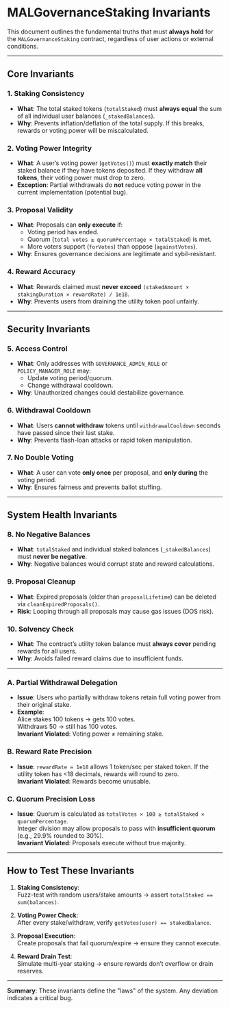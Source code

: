 # MALGovernanceStaking Invariants

This document outlines the fundamental truths that must **always hold** for the `MALGovernanceStaking` contract, regardless of user actions or external conditions.

---

## Core Invariants

### 1. **Staking Consistency**
- **What**: The total staked tokens (`totalStaked`) must **always equal** the sum of all individual user balances (`_stakedBalances`).
- **Why**: Prevents inflation/deflation of the total supply. If this breaks, rewards or voting power will be miscalculated.

### 2. **Voting Power Integrity**
- **What**: A user’s voting power (`getVotes()`) must **exactly match** their staked balance if they have tokens deposited. If they withdraw **all tokens**, their voting power must drop to zero.
- **Exception**: Partial withdrawals do **not** reduce voting power in the current implementation (potential bug).

### 3. **Proposal Validity**
- **What**: Proposals can **only execute** if:
  - Voting period has ended.
  - Quorum (`total votes ≥ quorumPercentage × totalStaked`) is met.
  - More voters support (`forVotes`) than oppose (`againstVotes`).
- **Why**: Ensures governance decisions are legitimate and sybil-resistant.

### 4. **Reward Accuracy**
- **What**: Rewards claimed must **never exceed** `(stakedAmount × stakingDuration × rewardRate) / 1e18`.
- **Why**: Prevents users from draining the utility token pool unfairly.

---

## Security Invariants

### 5. **Access Control**
- **What**: Only addresses with `GOVERNANCE_ADMIN_ROLE` or `POLICY_MANAGER_ROLE` may:
  - Update voting period/quorum.
  - Change withdrawal cooldown.
- **Why**: Unauthorized changes could destabilize governance.

### 6. **Withdrawal Cooldown**
- **What**: Users **cannot withdraw** tokens until `withdrawalCooldown` seconds have passed since their last stake.
- **Why**: Prevents flash-loan attacks or rapid token manipulation.

### 7. **No Double Voting**
- **What**: A user can vote **only once** per proposal, and **only during** the voting period.
- **Why**: Ensures fairness and prevents ballot stuffing.

---

## System Health Invariants

### 8. **No Negative Balances**
- **What**: `totalStaked` and individual staked balances (`_stakedBalances`) must **never be negative**.
- **Why**: Negative balances would corrupt state and reward calculations.

### 9. **Proposal Cleanup**
- **What**: Expired proposals (older than `proposalLifetime`) can be deleted via `cleanExpiredProposals()`.
- **Risk**: Looping through all proposals may cause gas issues (DOS risk).

### 10. **Solvency Check**
- **What**: The contract’s utility token balance must **always cover** pending rewards for all users.
- **Why**: Avoids failed reward claims due to insufficient funds.

---


### A. Partial Withdrawal Delegation
- **Issue**: Users who partially withdraw tokens retain full voting power from their original stake.
- **Example**:  
  Alice stakes 100 tokens → gets 100 votes.  
  Withdraws 50 → still has 100 votes.  
  **Invariant Violated**: Voting power ≠ remaining stake.

### B. Reward Rate Precision
- **Issue**: `rewardRate = 1e18` allows 1 token/sec per staked token. If the utility token has <18 decimals, rewards will round to zero.  
  **Invariant Violated**: Rewards become unusable.

### C. Quorum Precision Loss
- **Issue**: Quorum is calculated as `totalVotes × 100 ≥ totalStaked × quorumPercentage`.  
  Integer division may allow proposals to pass with **insufficient quorum** (e.g., 29.9% rounded to 30%).  
  **Invariant Violated**: Proposals execute without true majority.

---

## How to Test These Invariants

1. **Staking Consistency**:  
   Fuzz-test with random users/stake amounts → assert `totalStaked == sum(balances)`.

2. **Voting Power Check**:  
   After every stake/withdraw, verify `getVotes(user) == stakedBalance`.

3. **Proposal Execution**:  
   Create proposals that fail quorum/expire → ensure they cannot execute.

4. **Reward Drain Test**:  
   Simulate multi-year staking → ensure rewards don’t overflow or drain reserves.

---

**Summary**: These invariants define the "laws" of the system. Any deviation indicates a critical bug. 